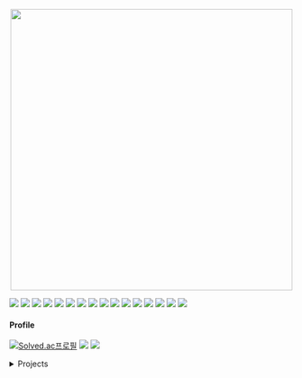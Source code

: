<p align="center">
  <img src="https://media.giphy.com/media/v1.Y2lkPTc5MGI3NjExbG01dGdrM2c4c215OXVsMmZkYWw4bW9uMjMyNnBnNXdrYmZvcHV4ayZlcD12MV9naWZzX3NlYXJjaCZjdD1n/Nx0rz3jtxtEre/giphy.gif" width="500" />
</p>

<img src="https://img.shields.io/badge/Python-3776AB?style=badge&logo=python&logoColor=white"/> <img src="https://img.shields.io/badge/Fastapi-009688?style=badge&logo=fastapi&logoColor=white"/> <img src="https://img.shields.io/badge/Flask-3BABC3?style=badge&logo=flask&logoColor=white"/> <img src="https://img.shields.io/badge/Qt-41CD52?style=badgebadge&logo=Qt&logoColor=white"/> 
<img src="https://img.shields.io/badge/Pytorch-EE4C2C?style=badge&logo=pytorch&logoColor=white"/> <img src="https://img.shields.io/badge/Tensorflow-FF6F00?style=badge&logo=tensorflow&logoColor=white"/> <img src="https://img.shields.io/badge/Langchain-1C3C3C?style=badge&logo=langchain&logoColor=white"/>
<img src="https://img.shields.io/badge/Mysql-4479A1?style=badgebadge&logo=mysql&logoColor=white"/> <img src="https://img.shields.io/badge/Sqlalchemy-D71F00?style=badge&logo=sqlalchemy&logoColor=white"/> <img src="https://img.shields.io/badge/Streamlit-FF4B4B?style=badge&logo=streamlit&logoColor=white"/> <img src="https://img.shields.io/badge/Docker-2496ED?style=badge&logo=docker&logoColor=white"/>  <img src="https://img.shields.io/badge/Git-F05032?style=badge&logo=git&logoColor=white"/> <img src="https://img.shields.io/badge/Github-181717?style=badge&logo=github&logoColor=white"/> <img src="https://img.shields.io/badge/Slack-4A154B?style=badge&logo=slack&logoColor=white"/> <img src="https://img.shields.io/badge/Obsidian-7C3AED?style=badge&logo=obsidian&logoColor=white"/> <img src="https://img.shields.io/badge/Notion-000000?style=badge&logo=notion&logoColor=white"/>  

#### Profile
[![Solved.ac프로필](http://mazassumnida.wtf/api/mini/generate_badge?boj=kikiru328)](https://solved.ac/kikiru328) <a href="https://maylog.xyz"><img src="https://img.shields.io/badge/Maylog.xyz-17541F?style=badge&logo=bloglovin&logoColor=white"/></a>
<a href="https://kikiru328-portfolio.netlify.app/"><img src="https://img.shields.io/badge/Portfolio-212121?style=badge&logo=pagekit&logoColor=white"/></a>


<details>
<summary>Projects</summary>

| 기간 | 프로젝트 | Repository | Project Description | 
|---------|------| ---- | ---|
| 25.06 - 25.08 | AI 학습 플랫폼, "LLEARN" |  [:open_file_folder:repository](https://github.com/kikiru328/LLearn) | Now I'm working on it | 
| 24.09 - 25.03 | 온프레미스 LLM + RAG 시스템 | [:open_file_folder:repository](https://github.com/kikiru328/RAG-LLM) | [:link:Project Description](https://kikiru328-portfolio.netlify.app/project_docs/rag_llm/) |
| 23.03 - 24.04 | EMR 기반 질환 예측 시스템 | :x: There is NO Repository, Sry :cry: | [:link:Project Description](https://kikiru328-portfolio.netlify.app/project_docs/emr_prediction/) |
| 23.03 - 24.04 | 3D 의료영상 진단 모델 성능 평가 자동화 시스템 |:x: There is NO Repository, Sry :cry:| [:link:Project Description](https://kikiru328-portfolio.netlify.app/project_docs/model_evaluation/)|
| 22.10 - 22.12 | Vision AI 기반 제조 자동화 검수 시스템 | [:open_file_folder:repository](https://github.com/kikiru328/Manufacturing_System) | [:link:Project Description](https://kikiru328-portfolio.netlify.app/project_docs/vision_inspection/) |
| 22.08 - 22.10 | 다채널 주문서 통합 자동화 시스템 |:x: There is NO Repository, Sry :cry: | [:link:Project Description](https://kikiru328-portfolio.netlify.app/project_docs/unify_orders/)|
| 22.07 - 22.10 | 헬스케어 큐레이션 자동화 서비스 | [:open_file_folder:repository](https://github.com/kikiru328/ChannelTalKCuration) | [:link:Project Description](https://kikiru328-portfolio.netlify.app/project_docs/curation/) |
| 21.11 - 21.12 | 소아흉부 폐질환 진단 및 분류 경진대회 | [:open_file_folder:repository](https://github.com/kikiru328/Lung-Disease-Detection?tab=readme-ov-file) | [:link:Project Description](https://kikiru328-portfolio.netlify.app/project_docs/chest_dieases/)|
| 21.10 - 21.11 | 골연령 예측 평가 | [:open_file_folder:repository](https://github.com/kikiru328?tab=repositories) | [:link:Project Description](https://kikiru328-portfolio.netlify.app/project_docs/boneage/)|
</details>
